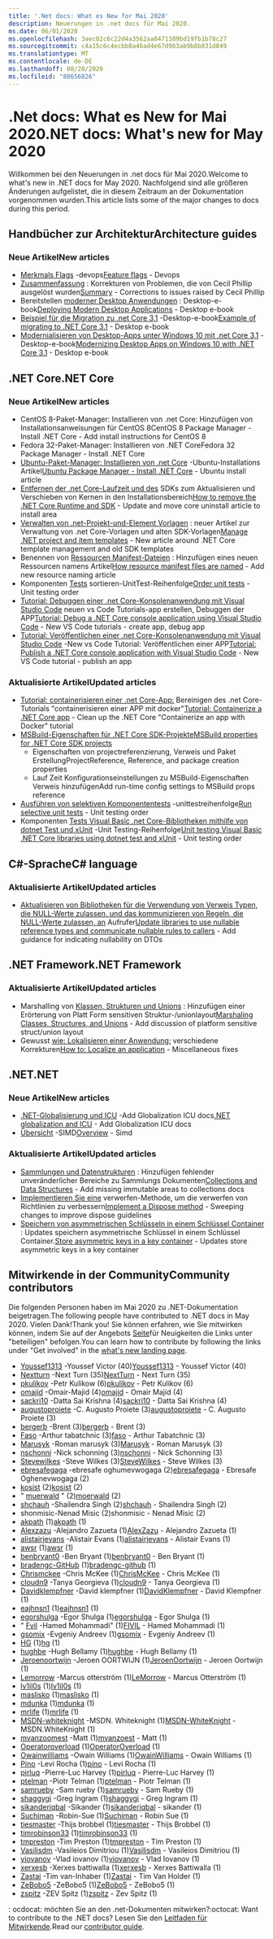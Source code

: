 ```yaml
---
title: '.Net docs: What es New for Mai 2020'
description: Neuerungen in .net docs für Mai 2020.
ms.date: 06/01/2020
ms.openlocfilehash: 3aec02c6c22d4a3562aa8471389bd19fb1b78c27
ms.sourcegitcommit: c4a15c6c4ecbb8a46ad4e67d9b3ab9b8b031d849
ms.translationtype: MT
ms.contentlocale: de-DE
ms.lasthandoff: 08/20/2020
ms.locfileid: "88656826"
---
```

# <a name="net-docs-whats-new-for-may-2020"></a><span data-ttu-id="07a85-103">.Net docs: What es New for Mai 2020</span><span class="sxs-lookup"><span data-stu-id="07a85-103">.NET docs: What's new for May 2020</span></span>

<span data-ttu-id="07a85-104">Willkommen bei den Neuerungen in .net docs für Mai 2020.</span><span class="sxs-lookup"><span data-stu-id="07a85-104">Welcome to what's new in .NET docs for May 2020.</span></span> <span data-ttu-id="07a85-105">Nachfolgend sind alle größeren Änderungen aufgelistet, die in diesem Zeitraum an der Dokumentation vorgenommen wurden.</span><span class="sxs-lookup"><span data-stu-id="07a85-105">This article lists some of the major changes to docs during this period.</span></span>

## <a name="architecture-guides"></a><span data-ttu-id="07a85-106">Handbücher zur Architektur</span><span class="sxs-lookup"><span data-stu-id="07a85-106">Architecture guides</span></span>

### <a name="new-articles"></a><span data-ttu-id="07a85-107">Neue Artikel</span><span class="sxs-lookup"><span data-stu-id="07a85-107">New articles</span></span>

- <span data-ttu-id="07a85-108">[Merkmals Flags](../architecture/cloud-native/feature-flags.md) -devops</span><span class="sxs-lookup"><span data-stu-id="07a85-108">[Feature flags](../architecture/cloud-native/feature-flags.md) - Devops</span></span>
- <span data-ttu-id="07a85-109">[Zusammenfassung](../architecture/cloud-native/summary.md) : Korrekturen von Problemen, die von Cecil Phillip ausgelöst wurden</span><span class="sxs-lookup"><span data-stu-id="07a85-109">[Summary](../architecture/cloud-native/summary.md) - Corrections to issues raised by Cecil Phillip</span></span>
- <span data-ttu-id="07a85-110">Bereitstellen [moderner Desktop Anwendungen](../architecture/modernize-desktop/deploy-modern-applications.md) : Desktop-e-book</span><span class="sxs-lookup"><span data-stu-id="07a85-110">[Deploying Modern Desktop Applications](../architecture/modernize-desktop/deploy-modern-applications.md) - Desktop e-book</span></span>
- <span data-ttu-id="07a85-111">[Beispiel für die Migration zu .net Core 3,1](../architecture/modernize-desktop/example-migration-core.md) -Desktop-e-book</span><span class="sxs-lookup"><span data-stu-id="07a85-111">[Example of migrating to .NET Core 3.1](../architecture/modernize-desktop/example-migration-core.md) - Desktop e-book</span></span>
- <span data-ttu-id="07a85-112">[Modernialisieren von Desktop-Apps unter Windows 10 mit .net Core 3,1](../architecture/modernize-desktop/index.md) -Desktop-e-book</span><span class="sxs-lookup"><span data-stu-id="07a85-112">[Modernizing Desktop Apps on Windows 10 with .NET Core 3.1](../architecture/modernize-desktop/index.md) - Desktop e-book</span></span>

## <a name="net-core"></a><span data-ttu-id="07a85-113">.NET Core</span><span class="sxs-lookup"><span data-stu-id="07a85-113">.NET Core</span></span>

### <a name="new-articles"></a><span data-ttu-id="07a85-114">Neue Artikel</span><span class="sxs-lookup"><span data-stu-id="07a85-114">New articles</span></span>

- <span data-ttu-id="07a85-115">CentOS 8-Paket-Manager: Installieren von .net Core: Hinzufügen von Installationsanweisungen für CentOS 8</span><span class="sxs-lookup"><span data-stu-id="07a85-115">CentOS 8 Package Manager - Install .NET Core - Add install instructions for CentOS 8</span></span>
- <span data-ttu-id="07a85-116">Fedora 32-Paket-Manager: Installieren von .NET Core</span><span class="sxs-lookup"><span data-stu-id="07a85-116">Fedora 32 Package Manager - Install .NET Core</span></span>
- <span data-ttu-id="07a85-117">[Ubuntu-Paket-Manager: Installieren von .net Core](../core/install/linux-ubuntu.md) -Ubuntu-Installations Artikel</span><span class="sxs-lookup"><span data-stu-id="07a85-117">[Ubuntu Package Manager - Install .NET Core](../core/install/linux-ubuntu.md) - Ubuntu install article</span></span>
- <span data-ttu-id="07a85-118">[Entfernen der .net Core-Laufzeit und des](../core/install/remove-runtime-sdk-versions.md) SDKs zum Aktualisieren und Verschieben von Kernen in den Installationsbereich</span><span class="sxs-lookup"><span data-stu-id="07a85-118">[How to remove the .NET Core Runtime and SDK](../core/install/remove-runtime-sdk-versions.md) - Update and move core uninstall article to install area</span></span>
- <span data-ttu-id="07a85-119">[Verwalten von .net-Projekt-und-Element Vorlagen](../core/install/templates.md) : neuer Artikel zur Verwaltung von .net Core-Vorlagen und alten SDK-Vorlagen</span><span class="sxs-lookup"><span data-stu-id="07a85-119">[Manage .NET project and item templates](../core/install/templates.md) - New article around .NET Core template management and old SDK templates</span></span>
- <span data-ttu-id="07a85-120">Benennen von [Ressourcen Manifest-Dateien](../core/resources/manifest-file-names.md) : Hinzufügen eines neuen Ressourcen namens Artikel</span><span class="sxs-lookup"><span data-stu-id="07a85-120">[How resource manifest files are named](../core/resources/manifest-file-names.md) - Add new resource naming article</span></span>
- <span data-ttu-id="07a85-121">Komponenten [Tests](../core/testing/order-unit-tests.md) sortieren-UnitTest-Reihenfolge</span><span class="sxs-lookup"><span data-stu-id="07a85-121">[Order unit tests](../core/testing/order-unit-tests.md) - Unit testing order</span></span>
- <span data-ttu-id="07a85-122">[Tutorial: Debuggen einer .net Core-Konsolenanwendung mit Visual Studio Code](../core/tutorials/debugging-with-visual-studio-code.md) neuen vs Code Tutorials-app erstellen, Debuggen der APP</span><span class="sxs-lookup"><span data-stu-id="07a85-122">[Tutorial: Debug a .NET Core console application using Visual Studio Code](../core/tutorials/debugging-with-visual-studio-code.md) - New VS Code tutorials - create app, debug app</span></span>
- <span data-ttu-id="07a85-123">[Tutorial: Veröffentlichen einer .net Core-Konsolenanwendung mit Visual Studio Code](../core/tutorials/publishing-with-visual-studio-code.md) -New vs Code Tutorial: Veröffentlichen einer APP</span><span class="sxs-lookup"><span data-stu-id="07a85-123">[Tutorial: Publish a .NET Core console application with Visual Studio Code](../core/tutorials/publishing-with-visual-studio-code.md) - New VS Code tutorial - publish an app</span></span>

### <a name="updated-articles"></a><span data-ttu-id="07a85-124">Aktualisierte Artikel</span><span class="sxs-lookup"><span data-stu-id="07a85-124">Updated articles</span></span>

- <span data-ttu-id="07a85-125">[Tutorial: containerisieren einer .net Core-App:](../core/docker/build-container.md) Bereinigen des .net Core-Tutorials "containerisieren einer APP mit docker"</span><span class="sxs-lookup"><span data-stu-id="07a85-125">[Tutorial: Containerize a .NET Core app](../core/docker/build-container.md) - Clean up the .NET Core "Containerize an app with Docker" tutorial</span></span>
- [<span data-ttu-id="07a85-126">MSBuild-Eigenschaften für .NET Core SDK-Projekte</span><span class="sxs-lookup"><span data-stu-id="07a85-126">MSBuild properties for .NET Core SDK projects</span></span>](../core/project-sdk/msbuild-props.md)
  - <span data-ttu-id="07a85-127">Eigenschaften von projectreferenzierung, Verweis und Paket Erstellung</span><span class="sxs-lookup"><span data-stu-id="07a85-127">ProjectReference, Reference, and package creation properties</span></span>
  - <span data-ttu-id="07a85-128">Lauf Zeit Konfigurationseinstellungen zu MSBuild-Eigenschaften Verweis hinzufügen</span><span class="sxs-lookup"><span data-stu-id="07a85-128">Add run-time config settings to MSBuild props reference</span></span>
- <span data-ttu-id="07a85-129">[Ausführen von selektiven Komponententests](../core/testing/selective-unit-tests.md) -unittestreihenfolge</span><span class="sxs-lookup"><span data-stu-id="07a85-129">[Run selective unit tests](../core/testing/selective-unit-tests.md) - Unit testing order</span></span>
- <span data-ttu-id="07a85-130">Komponenten [Tests Visual Basic .net Core-Bibliotheken mithilfe von dotnet Test und xUnit](../core/testing/unit-testing-visual-basic-with-dotnet-test.md) -Unit Testing-Reihenfolge</span><span class="sxs-lookup"><span data-stu-id="07a85-130">[Unit testing Visual Basic .NET Core libraries using dotnet test and xUnit](../core/testing/unit-testing-visual-basic-with-dotnet-test.md) - Unit testing order</span></span>

## <a name="c-language"></a><span data-ttu-id="07a85-131">C#-Sprache</span><span class="sxs-lookup"><span data-stu-id="07a85-131">C# language</span></span>

### <a name="updated-articles"></a><span data-ttu-id="07a85-132">Aktualisierte Artikel</span><span class="sxs-lookup"><span data-stu-id="07a85-132">Updated articles</span></span>

- <span data-ttu-id="07a85-133">[Aktualisieren von Bibliotheken für die Verwendung von Verweis Typen, die NULL-Werte zulassen, und das kommunizieren von Regeln, die NULL-Werte zulassen, an](../csharp/nullable-migration-strategies.md) Aufrufer</span><span class="sxs-lookup"><span data-stu-id="07a85-133">[Update libraries to use nullable reference types and communicate nullable rules to callers](../csharp/nullable-migration-strategies.md) - Add guidance for indicating nullability on DTOs</span></span>

## <a name="net-framework"></a><span data-ttu-id="07a85-134">.NET Framework</span><span class="sxs-lookup"><span data-stu-id="07a85-134">.NET Framework</span></span>

### <a name="updated-articles"></a><span data-ttu-id="07a85-135">Aktualisierte Artikel</span><span class="sxs-lookup"><span data-stu-id="07a85-135">Updated articles</span></span>

- <span data-ttu-id="07a85-136">Marshalling von [Klassen, Strukturen und Unions](../framework/interop/marshaling-classes-structures-and-unions.md) : Hinzufügen einer Erörterung von Platt Form sensitiven Struktur-/unionlayout</span><span class="sxs-lookup"><span data-stu-id="07a85-136">[Marshaling Classes, Structures, and Unions](../framework/interop/marshaling-classes-structures-and-unions.md) - Add discussion of platform sensitive struct/union layout</span></span>
- <span data-ttu-id="07a85-137">Gewusst [wie: Lokalisieren einer Anwendung:](../framework/wpf/advanced/how-to-localize-an-application.md) verschiedene Korrekturen</span><span class="sxs-lookup"><span data-stu-id="07a85-137">[How to: Localize an application](../framework/wpf/advanced/how-to-localize-an-application.md) - Miscellaneous fixes</span></span>

## <a name="net"></a><span data-ttu-id="07a85-138">.NET</span><span class="sxs-lookup"><span data-stu-id="07a85-138">.NET</span></span>

### <a name="new-articles"></a><span data-ttu-id="07a85-139">Neue Artikel</span><span class="sxs-lookup"><span data-stu-id="07a85-139">New articles</span></span>

- <span data-ttu-id="07a85-140">[.NET-Globalisierung und ICU](../standard/globalization-localization/globalization-icu.md) -Add Globalization ICU docs</span><span class="sxs-lookup"><span data-stu-id="07a85-140">[.NET globalization and ICU](../standard/globalization-localization/globalization-icu.md) - Add Globalization ICU docs</span></span>
- <span data-ttu-id="07a85-141">[Übersicht](../standard/simd.md) -SIMD</span><span class="sxs-lookup"><span data-stu-id="07a85-141">[Overview](../standard/simd.md) - Simd</span></span>

### <a name="updated-articles"></a><span data-ttu-id="07a85-142">Aktualisierte Artikel</span><span class="sxs-lookup"><span data-stu-id="07a85-142">Updated articles</span></span>

- <span data-ttu-id="07a85-143">[Sammlungen und Datenstrukturen](../standard/collections/index.md) : Hinzufügen fehlender unveränderlicher Bereiche zu Sammlungs Dokumenten</span><span class="sxs-lookup"><span data-stu-id="07a85-143">[Collections and Data Structures](../standard/collections/index.md) - Add missing immutable areas to collections docs</span></span>
- <span data-ttu-id="07a85-144">[Implementieren Sie eine](../standard/garbage-collection/implementing-dispose.md) verwerfen-Methode, um die verwerfen von Richtlinien zu verbessern</span><span class="sxs-lookup"><span data-stu-id="07a85-144">[Implement a Dispose method](../standard/garbage-collection/implementing-dispose.md) - Sweeping changes to improve dispose guidelines</span></span>
- <span data-ttu-id="07a85-145">[Speichern von asymmetrischen Schlüsseln in einem Schlüssel Container](../standard/security/how-to-store-asymmetric-keys-in-a-key-container.md) : Updates speichern asymmetrische Schlüssel in einem Schlüssel Container.</span><span class="sxs-lookup"><span data-stu-id="07a85-145">[Store asymmetric keys in a key container](../standard/security/how-to-store-asymmetric-keys-in-a-key-container.md) - Updates store asymmetric keys in a key container</span></span>

## <a name="community-contributors"></a><span data-ttu-id="07a85-146">Mitwirkende in der Community</span><span class="sxs-lookup"><span data-stu-id="07a85-146">Community contributors</span></span>

<span data-ttu-id="07a85-147">Die folgenden Personen haben im Mai 2020 zu .NET-Dokumentation beigetragen.</span><span class="sxs-lookup"><span data-stu-id="07a85-147">The following people have contributed to .NET docs in May 2020.</span></span> <span data-ttu-id="07a85-148">Vielen Dank!</span><span class="sxs-lookup"><span data-stu-id="07a85-148">Thank you!</span></span> <span data-ttu-id="07a85-149">Sie können erfahren, wie Sie mitwirken können, indem Sie auf der Angebots [Seite](index.yml)für Neuigkeiten die Links unter "beteiligen" befolgen.</span><span class="sxs-lookup"><span data-stu-id="07a85-149">You can learn how to contribute by following the links under "Get involved" in the [what's new landing page](index.yml).</span></span>

- <span data-ttu-id="07a85-150">[Youssef1313](https://github.com/Youssef1313) -Youssef Victor (40)</span><span class="sxs-lookup"><span data-stu-id="07a85-150">[Youssef1313](https://github.com/Youssef1313) - Youssef Victor (40)</span></span>
- <span data-ttu-id="07a85-151">[Nextturn](https://github.com/NextTurn) -Next Turn (35)</span><span class="sxs-lookup"><span data-stu-id="07a85-151">[NextTurn](https://github.com/NextTurn) - Next Turn (35)</span></span>
- <span data-ttu-id="07a85-152">[pkulikov](https://github.com/pkulikov) -Petr Kulikow (6)</span><span class="sxs-lookup"><span data-stu-id="07a85-152">[pkulikov](https://github.com/pkulikov) - Petr Kulikov (6)</span></span>
- <span data-ttu-id="07a85-153">[omajid](https://github.com/omajid) -Omair-Majid (4)</span><span class="sxs-lookup"><span data-stu-id="07a85-153">[omajid](https://github.com/omajid) - Omair Majid (4)</span></span>
- <span data-ttu-id="07a85-154">[sackri10](https://github.com/sackri10) -Datta Sai Krishna (4)</span><span class="sxs-lookup"><span data-stu-id="07a85-154">[sackri10](https://github.com/sackri10) - Datta Sai Krishna (4)</span></span>
- <span data-ttu-id="07a85-155">[augustoproiete](https://github.com/augustoproiete) -C. Augusto Proiete (3)</span><span class="sxs-lookup"><span data-stu-id="07a85-155">[augustoproiete](https://github.com/augustoproiete) - C. Augusto Proiete (3)</span></span>
- <span data-ttu-id="07a85-156">[bergerb](https://github.com/bergerb) -Brent (3)</span><span class="sxs-lookup"><span data-stu-id="07a85-156">[bergerb](https://github.com/bergerb) - Brent (3)</span></span>
- <span data-ttu-id="07a85-157">[Faso](https://github.com/faso) -Arthur tabatchnic (3)</span><span class="sxs-lookup"><span data-stu-id="07a85-157">[faso](https://github.com/faso) - Arthur Tabatchnic (3)</span></span>
- <span data-ttu-id="07a85-158">[Marusyk](https://github.com/Marusyk) -Roman marusyk (3)</span><span class="sxs-lookup"><span data-stu-id="07a85-158">[Marusyk](https://github.com/Marusyk) - Roman Marusyk (3)</span></span>
- <span data-ttu-id="07a85-159">[nschonni](https://github.com/nschonni) -Nick schonning (3)</span><span class="sxs-lookup"><span data-stu-id="07a85-159">[nschonni](https://github.com/nschonni) - Nick Schonning (3)</span></span>
- <span data-ttu-id="07a85-160">[Stevewilkes](https://github.com/SteveWilkes) -Steve Wilkes (3)</span><span class="sxs-lookup"><span data-stu-id="07a85-160">[SteveWilkes](https://github.com/SteveWilkes) - Steve Wilkes (3)</span></span>
- <span data-ttu-id="07a85-161">[ebresafegaga](https://github.com/ebresafegaga) -ebresafe oghumevwogaga (2)</span><span class="sxs-lookup"><span data-stu-id="07a85-161">[ebresafegaga](https://github.com/ebresafegaga) - Ebresafe Oghenevwogaga (2)</span></span>
- <span data-ttu-id="07a85-162">[kosist](https://github.com/kosist) (2)</span><span class="sxs-lookup"><span data-stu-id="07a85-162">[kosist](https://github.com/kosist) (2)</span></span>
- <span data-ttu-id="07a85-163">" [muerwald](https://github.com/moerwald) " (2)</span><span class="sxs-lookup"><span data-stu-id="07a85-163">[moerwald](https://github.com/moerwald) (2)</span></span>
- <span data-ttu-id="07a85-164">[shchauh](https://github.com/shchauh) -Shailendra Singh (2)</span><span class="sxs-lookup"><span data-stu-id="07a85-164">[shchauh](https://github.com/shchauh) - Shailendra Singh (2)</span></span>
- <span data-ttu-id="07a85-165">shonmisic-Nenad Misic (2)</span><span class="sxs-lookup"><span data-stu-id="07a85-165">shonmisic - Nenad Misic (2)</span></span>
- <span data-ttu-id="07a85-166">[akpath](https://github.com/akpath) (1)</span><span class="sxs-lookup"><span data-stu-id="07a85-166">[akpath](https://github.com/akpath) (1)</span></span>
- <span data-ttu-id="07a85-167">[Alexzazu](https://github.com/AlexZazu) -Alejandro Zazueta (1)</span><span class="sxs-lookup"><span data-stu-id="07a85-167">[AlexZazu](https://github.com/AlexZazu) - Alejandro Zazueta (1)</span></span>
- <span data-ttu-id="07a85-168">[alistairjevans](https://github.com/alistairjevans) -Alistair Evans (1)</span><span class="sxs-lookup"><span data-stu-id="07a85-168">[alistairjevans](https://github.com/alistairjevans) - Alistair Evans (1)</span></span>
- <span data-ttu-id="07a85-169">[awsr](https://github.com/awsr) (1)</span><span class="sxs-lookup"><span data-stu-id="07a85-169">[awsr](https://github.com/awsr) (1)</span></span>
- <span data-ttu-id="07a85-170">[benbryant0](https://github.com/benbryant0) -Ben Bryant (1)</span><span class="sxs-lookup"><span data-stu-id="07a85-170">[benbryant0](https://github.com/benbryant0) - Ben Bryant (1)</span></span>
- <span data-ttu-id="07a85-171">[bradengc-GitHub](https://github.com/bradengc-github) (1)</span><span class="sxs-lookup"><span data-stu-id="07a85-171">[bradengc-github](https://github.com/bradengc-github) (1)</span></span>
- <span data-ttu-id="07a85-172">[Chrismckee](https://github.com/ChrisMcKee) -Chris McKee (1)</span><span class="sxs-lookup"><span data-stu-id="07a85-172">[ChrisMcKee](https://github.com/ChrisMcKee) - Chris McKee (1)</span></span>
- <span data-ttu-id="07a85-173">[cloudn9](https://github.com/cloudn9) -Tanya Georgieva (1)</span><span class="sxs-lookup"><span data-stu-id="07a85-173">[cloudn9](https://github.com/cloudn9) - Tanya Georgieva (1)</span></span>
- <span data-ttu-id="07a85-174">[Davidklempfner](https://github.com/DavidKlempfner) -David klempfner (1)</span><span class="sxs-lookup"><span data-stu-id="07a85-174">[DavidKlempfner](https://github.com/DavidKlempfner) - David Klempfner (1)</span></span>
- <span data-ttu-id="07a85-175">[eajhnsn1](https://github.com/eajhnsn1) (1)</span><span class="sxs-lookup"><span data-stu-id="07a85-175">[eajhnsn1](https://github.com/eajhnsn1) (1)</span></span>
- <span data-ttu-id="07a85-176">[egorshulga](https://github.com/egorshulga) -Egor Shulga (1)</span><span class="sxs-lookup"><span data-stu-id="07a85-176">[egorshulga](https://github.com/egorshulga) - Egor Shulga (1)</span></span>
- <span data-ttu-id="07a85-177">" [Fvil](https://github.com/FIVIL) -Hamed Mohammadi" (1)</span><span class="sxs-lookup"><span data-stu-id="07a85-177">[FIVIL](https://github.com/FIVIL) - Hamed Mohammadi (1)</span></span>
- <span data-ttu-id="07a85-178">[gsomix](https://github.com/gsomix) -Evgeniy Andreev (1)</span><span class="sxs-lookup"><span data-stu-id="07a85-178">[gsomix](https://github.com/gsomix) - Evgeniy Andreev (1)</span></span>
- <span data-ttu-id="07a85-179">[HG](https://github.com/hg) (1)</span><span class="sxs-lookup"><span data-stu-id="07a85-179">[hg](https://github.com/hg) (1)</span></span>
- <span data-ttu-id="07a85-180">[hughbe](https://github.com/hughbe) -Hugh Bellamy (1)</span><span class="sxs-lookup"><span data-stu-id="07a85-180">[hughbe](https://github.com/hughbe) - Hugh Bellamy (1)</span></span>
- <span data-ttu-id="07a85-181">[Jeroenoortwijn](https://github.com/JeroenOortwijn) -Jeroen OORTWIJN (1)</span><span class="sxs-lookup"><span data-stu-id="07a85-181">[JeroenOortwijn](https://github.com/JeroenOortwijn) - Jeroen Oortwijn (1)</span></span>
- <span data-ttu-id="07a85-182">[Lemorrow](https://github.com/LeMorrow) -Marcus otterström (1)</span><span class="sxs-lookup"><span data-stu-id="07a85-182">[LeMorrow](https://github.com/LeMorrow) - Marcus Otterström (1)</span></span>
- <span data-ttu-id="07a85-183">[lv1il0s](https://github.com/lv1il0s) (1)</span><span class="sxs-lookup"><span data-stu-id="07a85-183">[lv1il0s](https://github.com/lv1il0s) (1)</span></span>
- <span data-ttu-id="07a85-184">[maslisko](https://github.com/maslisko) (1)</span><span class="sxs-lookup"><span data-stu-id="07a85-184">[maslisko](https://github.com/maslisko) (1)</span></span>
- <span data-ttu-id="07a85-185">[mdunka](https://github.com/mdunka) (1)</span><span class="sxs-lookup"><span data-stu-id="07a85-185">[mdunka](https://github.com/mdunka) (1)</span></span>
- <span data-ttu-id="07a85-186">[mrlife](https://github.com/mrlife) (1)</span><span class="sxs-lookup"><span data-stu-id="07a85-186">[mrlife](https://github.com/mrlife) (1)</span></span>
- <span data-ttu-id="07a85-187">[MSDN-whiteknight](https://github.com/MSDN-WhiteKnight) -MSDN. Whiteknight (1)</span><span class="sxs-lookup"><span data-stu-id="07a85-187">[MSDN-WhiteKnight](https://github.com/MSDN-WhiteKnight) - MSDN.WhiteKnight (1)</span></span>
- <span data-ttu-id="07a85-188">[mvanzoomest](https://github.com/mvanzoest) -Matt (1)</span><span class="sxs-lookup"><span data-stu-id="07a85-188">[mvanzoest](https://github.com/mvanzoest) - Matt (1)</span></span>
- <span data-ttu-id="07a85-189">[Operatoroverload](https://github.com/OperatorOverload) (1)</span><span class="sxs-lookup"><span data-stu-id="07a85-189">[OperatorOverload](https://github.com/OperatorOverload) (1)</span></span>
- <span data-ttu-id="07a85-190">[Owainwilliams](https://github.com/OwainWilliams) -Owain Williams (1)</span><span class="sxs-lookup"><span data-stu-id="07a85-190">[OwainWilliams](https://github.com/OwainWilliams) - Owain Williams (1)</span></span>
- <span data-ttu-id="07a85-191">[Pino](https://github.com/pino) -Levi Rocha (1)</span><span class="sxs-lookup"><span data-stu-id="07a85-191">[pino](https://github.com/pino) - Levi Rocha (1)</span></span>
- <span data-ttu-id="07a85-192">[pirluq](https://github.com/pirluq) -Pierre-Luc Harvey (1)</span><span class="sxs-lookup"><span data-stu-id="07a85-192">[pirluq](https://github.com/pirluq) - Pierre-Luc Harvey (1)</span></span>
- <span data-ttu-id="07a85-193">[ptelman](https://github.com/ptelman) -Piotr Telman (1)</span><span class="sxs-lookup"><span data-stu-id="07a85-193">[ptelman](https://github.com/ptelman) - Piotr Telman (1)</span></span>
- <span data-ttu-id="07a85-194">[samrueby](https://github.com/samrueby) -Sam rueby (1)</span><span class="sxs-lookup"><span data-stu-id="07a85-194">[samrueby](https://github.com/samrueby) - Sam Rueby (1)</span></span>
- <span data-ttu-id="07a85-195">[shaggygi](https://github.com/shaggygi) -Greg Ingram (1)</span><span class="sxs-lookup"><span data-stu-id="07a85-195">[shaggygi](https://github.com/shaggygi) - Greg Ingram (1)</span></span>
- <span data-ttu-id="07a85-196">[sikanderiqbal](https://github.com/sikanderiqbal) -Sikander (1)</span><span class="sxs-lookup"><span data-stu-id="07a85-196">[sikanderiqbal](https://github.com/sikanderiqbal) - sikander (1)</span></span>
- <span data-ttu-id="07a85-197">[Suchiman](https://github.com/Suchiman) -Robin-Sue (1)</span><span class="sxs-lookup"><span data-stu-id="07a85-197">[Suchiman](https://github.com/Suchiman) - Robin Sue (1)</span></span>
- <span data-ttu-id="07a85-198">[tiesmaster](https://github.com/tiesmaster) -Thijs brobbel (1)</span><span class="sxs-lookup"><span data-stu-id="07a85-198">[tiesmaster](https://github.com/tiesmaster) - Thijs Brobbel (1)</span></span>
- <span data-ttu-id="07a85-199">[timrobinson33](https://github.com/timrobinson33) (1)</span><span class="sxs-lookup"><span data-stu-id="07a85-199">[timrobinson33](https://github.com/timrobinson33) (1)</span></span>
- <span data-ttu-id="07a85-200">[tmpreston](https://github.com/tmpreston) -Tim Preston (1)</span><span class="sxs-lookup"><span data-stu-id="07a85-200">[tmpreston](https://github.com/tmpreston) - Tim Preston (1)</span></span>
- <span data-ttu-id="07a85-201">[Vasilisdm](https://github.com/Vasilisdm) -Vasileios Dimitriou (1)</span><span class="sxs-lookup"><span data-stu-id="07a85-201">[Vasilisdm](https://github.com/Vasilisdm) - Vasileios Dimitriou (1)</span></span>
- <span data-ttu-id="07a85-202">[viovanov](https://github.com/viovanov) -Vlad iovanov (1)</span><span class="sxs-lookup"><span data-stu-id="07a85-202">[viovanov](https://github.com/viovanov) - Vlad Iovanov (1)</span></span>
- <span data-ttu-id="07a85-203">[xerxesb](https://github.com/xerxesb) -Xerxes battiwalla (1)</span><span class="sxs-lookup"><span data-stu-id="07a85-203">[xerxesb](https://github.com/xerxesb) - Xerxes Battiwalla (1)</span></span>
- <span data-ttu-id="07a85-204">[Zastai](https://github.com/Zastai) -Tim van-Inhaber (1)</span><span class="sxs-lookup"><span data-stu-id="07a85-204">[Zastai](https://github.com/Zastai) - Tim Van Holder (1)</span></span>
- <span data-ttu-id="07a85-205">[ZeBobo5](https://github.com/ZeBobo5) -ZeBobo5 (1)</span><span class="sxs-lookup"><span data-stu-id="07a85-205">[ZeBobo5](https://github.com/ZeBobo5) - ZeBobo5 (1)</span></span>
- <span data-ttu-id="07a85-206">[zspitz](https://github.com/zspitz) -ZEV Spitz (1)</span><span class="sxs-lookup"><span data-stu-id="07a85-206">[zspitz](https://github.com/zspitz) - Zev Spitz (1)</span></span>

<span data-ttu-id="07a85-207">: ocdocat: möchten Sie an den .net-Dokumenten mitwirken?</span><span class="sxs-lookup"><span data-stu-id="07a85-207">:octocat: Want to contribute to the .NET docs?</span></span> <span data-ttu-id="07a85-208">Lesen Sie den [Leitfaden für Mitwirkende](https://docs.microsoft.com/contribute/dotnet/dotnet-contribute).</span><span class="sxs-lookup"><span data-stu-id="07a85-208">Read our [contributor guide](https://docs.microsoft.com/contribute/dotnet/dotnet-contribute).</span></span>
